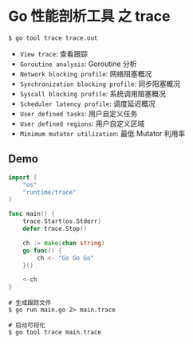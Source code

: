 # Go 性能剖析工具 之 trace

```
$ go tool trace trace.out
```

- `View trace`: 查看跟踪
- `Goroutine analysis`: Goroutine 分析
- `Network blocking profile`: 网络阻塞概况
- `Synchronization blocking profile`: 同步阻塞概况
- `Syscall blocking profile`: 系统调用阻塞概况
- `Scheduler latency profile`: 调度延迟概况
- `User defined tasks`: 用户自定义任务
- `User defined regions`: 用户自定义区域
- `Minimum mutator utilization`: 最低 Mutator 利用率

## Demo

```go
import (
	"os"
	"runtime/trace"
)

func main() {
	trace.Start(os.Stderr)
	defer trace.Stop()

	ch := make(chan string)
	go func() {
		ch <- "Go Go Go"
	}()

	<-ch
}
```

```shell
# 生成跟踪文件
$ go run main.go 2> main.trace

# 启动可视化
$ go tool trace main.trace
```
